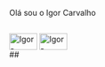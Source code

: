 Olá sou o Igor Carvalho
##
<div>
<img align="center" alt="Igor-HTML" height="30" width="50" src="https://img.shields.io/badge/HTML5-E34F26?style=for-the-badge&logo=html5&logoColor=white"> <a/>
<img align="center" alt="Igor-HTML" height="30" width="50" src="https://img.shields.io/badge/CSS3-1572B6?style=for-the-badge&logo=css3&logoColor=white"> <a/>




</div>
##
